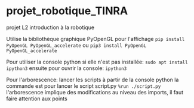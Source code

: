 # projet_robotique_TINRA
projet L2 introduction à la robotique

Utilise la bibliothèque graphique PyOpenGL pour l'affichage
``pip install PyOpenGL PyOpenGL_accelerate``
ou
``pip3 install PyOpenGL PyOpenGL_accelerate``



Pour utiliser la console python
si elle n'est pas installée:
``sudo apt install ipython3``
ensuite pour ouvrir la console:
``ipython3``

Pour l'arborescence:
lancer les scripts à partir de la console python
la commande est pour lancer le script script.py
``%run ./script.py``
l'arborescence implique des modifications au niveau des imports,
il faut faire attention aux points
